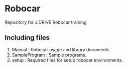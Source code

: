 # Robocar
Repository for J.DRIVE Robocar training

## Including files

1. Manual : Robocar usage and library documents.
2. SampleProgram : Sample programs.
3. setup : Required files for setup robocar environments.